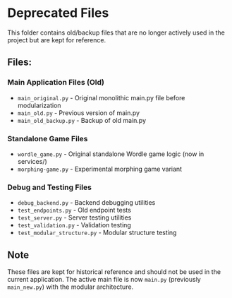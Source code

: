 # Deprecated Files

This folder contains old/backup files that are no longer actively used in the project but are kept for reference.

## Files:

### Main Application Files (Old)
- `main_original.py` - Original monolithic main.py file before modularization
- `main_old.py` - Previous version of main.py
- `main_old_backup.py` - Backup of old main.py

### Standalone Game Files
- `wordle_game.py` - Original standalone Wordle game logic (now in services/)
- `morphing-game.py` - Experimental morphing game variant

### Debug and Testing Files
- `debug_backend.py` - Backend debugging utilities
- `test_endpoints.py` - Old endpoint tests
- `test_server.py` - Server testing utilities
- `test_validation.py` - Validation testing
- `test_modular_structure.py` - Modular structure testing

## Note
These files are kept for historical reference and should not be used in the current application. The active main file is now `main.py` (previously `main_new.py`) with the modular architecture.
